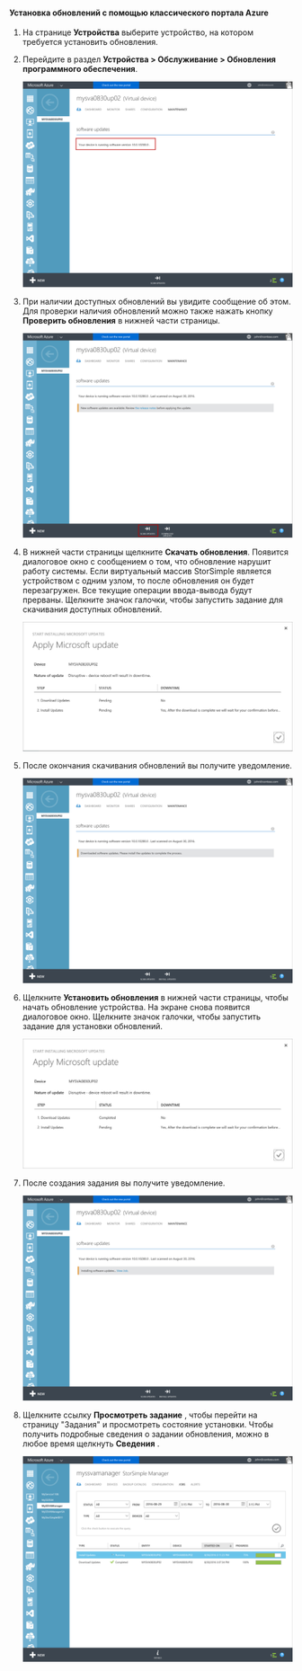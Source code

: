 <!--author=alkohli last changed: 09/02/16 -->

#### <a name="to-install-updates-via-the-azure-classic-portal"></a>Установка обновлений с помощью классического портала Azure
1. На странице **Устройства** выберите устройство, на котором требуется установить обновления.
2. Перейдите в раздел **Устройства > Обслуживание > Обновления программного обеспечения**.
   
    ![обновление устройства](../includes/media/storsimple-ova-install-update-via-portal/azupdate1m.png)  
3. При наличии доступных обновлений вы увидите сообщение об этом. Для проверки наличия обновлений можно также нажать кнопку **Проверить обновления** в нижней части страницы.
   
    ![обновление устройства](../includes/media/storsimple-ova-install-update-via-portal/azupdate2m.png)
4. В нижней части страницы щелкните **Скачать обновления**. Появится диалоговое окно с сообщением о том, что обновление нарушит работу системы. Если виртуальный массив StorSimple является устройством с одним узлом, то после обновления он будет перезагружен. Все текущие операции ввода-вывода будут прерваны. Щелкните значок галочки, чтобы запустить задание для скачивания доступных обновлений. 
   
    ![обновление устройства](../includes/media/storsimple-ova-install-update-via-portal/azupdate3m.png)
5. После окончания скачивания обновлений вы получите уведомление. 
   
    ![обновление устройства](../includes/media/storsimple-ova-install-update-via-portal/azupdate6m.png)
6. Щелкните **Установить обновления** в нижней части страницы, чтобы начать обновление устройства. На экране снова появится диалоговое окно. Щелкните значок галочки, чтобы запустить задание для установки обновлений. 
   
    ![обновление устройства](../includes/media/storsimple-ova-install-update-via-portal/azupdate7m.png) 
7. После создания задания вы получите уведомление. 
   
    ![обновление устройства](../includes/media/storsimple-ova-install-update-via-portal/azupdate8m.png)
8. Щелкните ссылку **Просмотреть задание** , чтобы перейти на страницу "Задания" и просмотреть состояние установки. Чтобы получить подробные сведения о задании обновления, можно в любое время щелкнуть **Сведения** . 
   
    ![обновление устройства](../includes/media/storsimple-ova-install-update-via-portal/azupdate9m.png)



<!--HONumber=Nov16_HO3-->


